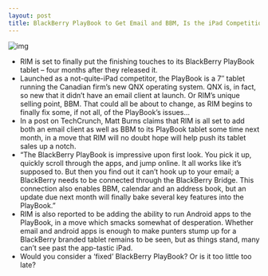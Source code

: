 ```yaml
---
layout: post
title: BlackBerry PlayBook to Get Email and BBM, Is the iPad Competition Starting to Catch Up?
---
```

![img](http://media.idownloadblog.com/wp-content/uploads/2011/04/playbook.jpg)
* RIM is set to finally put the finishing touches to its BlackBerry PlayBook tablet – four months after they released it.
* Launched as a not-quite-iPad competitor, the PlayBook is a 7″ tablet running the Canadian firm’s new QNX operating system. QNX is, in fact, so new that it didn’t have an email client at launch. Or RIM’s unique selling point, BBM. That could all be about to change, as RIM begins to finally fix some, if not all, of the PlayBook’s issues…
* In a post on TechCrunch, Matt Burns claims that RIM is all set to add both an email client as well as BBM to its PlayBook tablet some time next month, in a move that RIM will no doubt hope will help push its tablet sales up a notch.
* “The BlackBerry PlayBook is impressive upon first look. You pick it up, quickly scroll through the apps, and jump online. It all works like it’s supposed to. But then you find out it can’t hook up to your email; a BlackBerry needs to be connected through the BlackBerry Bridge. This connection also enables BBM, calendar and an address book, but an update due next month will finally bake several key features into the PlayBook.”
* RIM is also reported to be adding the ability to run Android apps to the PlayBook, in a move which smacks somewhat of desperation. Whether email and android apps is enough to make punters stump up for a BlackBerry branded tablet remains to be seen, but as things stand, many can’t see past the app-tastic iPad.
* Would you consider a ‘fixed’ BlackBerry PlayBook? Or is it too little too late?

